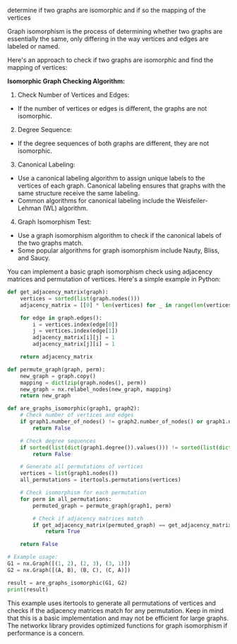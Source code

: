 determine if two graphs are isomorphic and if so the mapping of the vertices

Graph isomorphism is the process of determining whether two graphs are essentially the same, only differing in the way vertices and edges are labeled or named.

Here's an approach to check if two graphs are isomorphic and find the mapping of vertices:

**Isomorphic Graph Checking Algorithm:**

1. Check Number of Vertices and Edges:
- If the number of vertices or edges is different, the graphs are not isomorphic.

2. Degree Sequence:
- If the degree sequences of both graphs are different, they are not isomorphic.

3. Canonical Labeling:
- Use a canonical labeling algorithm to assign unique labels to the vertices of each graph. Canonical labeling ensures that graphs with the same structure receive the same labeling.
- Common algorithms for canonical labeling include the Weisfeiler-Lehman (WL) algorithm.

4. Graph Isomorphism Test:
- Use a graph isomorphism algorithm to check if the canonical labels of the two graphs match.
- Some popular algorithms for graph isomorphism include Nauty, Bliss, and Saucy.







You can implement a basic graph isomorphism check using adjacency matrices and permutation of vertices. Here's a simple example in Python:

```python
def get_adjacency_matrix(graph):
    vertices = sorted(list(graph.nodes()))
    adjacency_matrix = [[0] * len(vertices) for _ in range(len(vertices))]

    for edge in graph.edges():
        i = vertices.index(edge[0])
        j = vertices.index(edge[1])
        adjacency_matrix[i][j] = 1
        adjacency_matrix[j][i] = 1

    return adjacency_matrix

def permute_graph(graph, perm):
    new_graph = graph.copy()
    mapping = dict(zip(graph.nodes(), perm))
    new_graph = nx.relabel_nodes(new_graph, mapping)
    return new_graph

def are_graphs_isomorphic(graph1, graph2):
    # Check number of vertices and edges
    if graph1.number_of_nodes() != graph2.number_of_nodes() or graph1.number_of_edges() != graph2.number_of_edges():
        return False

    # Check degree sequences
    if sorted(list(dict(graph1.degree()).values())) != sorted(list(dict(graph2.degree()).values())):
        return False

    # Generate all permutations of vertices
    vertices = list(graph1.nodes())
    all_permutations = itertools.permutations(vertices)

    # Check isomorphism for each permutation
    for perm in all_permutations:
        permuted_graph = permute_graph(graph1, perm)

        # Check if adjacency matrices match
        if get_adjacency_matrix(permuted_graph) == get_adjacency_matrix(graph2):
            return True

    return False

# Example usage:
G1 = nx.Graph([(1, 2), (2, 3), (3, 1)])
G2 = nx.Graph([(A, B), (B, C), (C, A)])

result = are_graphs_isomorphic(G1, G2)
print(result)
```

This example uses itertools to generate all permutations of vertices and checks if the adjacency matrices match for any permutation. Keep in mind that this is a basic implementation and may not be efficient for large graphs. The networkx library provides optimized functions for graph isomorphism if performance is a concern.